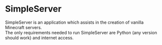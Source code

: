 <h1>SimpleServer</h1>
<t>SimpleServer is an application which assists in the creation of vanilla Minecraft servers.</t>
<br/>
<t>The only requirements needed to run SimpleServer are Python (any version should work) and internet access.</t>